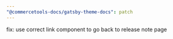 ```yaml
---
"@commercetools-docs/gatsby-theme-docs": patch
---
```


fix: use correct link component to go back to release note page
